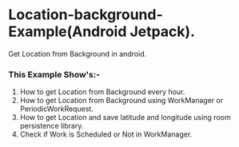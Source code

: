 # Location-background-Example(Android Jetpack).
Get Location from Background in android.

### This Example Show's:-
1) How to get Location from Background every hour.
2) How to get Location from Background using WorkManager or PeriodicWorkRequest.
3) How to get Location and save latitude and longitude using room persistence library.
4) Check if Work is Scheduled or Not in WorkManager.
